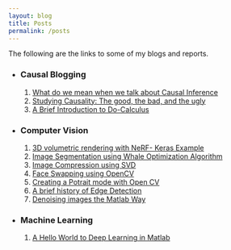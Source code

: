 ```yaml
---
layout: blog
title: Posts
permalink: /posts
---
```


The following are the links to some of my blogs and reports.

* ### Causal Blogging
  1. [What do we mean when we talk about Causal Inference](/causal-blog-1)
  2. [Studying Causality: The good, the bad, and the ugly](/causal-blog-2)
  3. [A Brief Introduction to Do-Calculus](https://ritwikraha.github.io/ritwik/causal%20inference/blog/2021/08/10/The-Causal-Blog-3.html)

* ### Computer Vision
  1. [3D volumetric rendering with NeRF- Keras Example](https://keras.io/examples/vision/nerf/)
  2. [Image Segmentation using Whale Optimization Algorithm](https://ritwikraha.github.io/ritwik/image%20segmentation/woa/jupyter/2021/04/10/Image-Segmentation-using-Whale-Optimization-Algorithm.html)
  3. [Image Compression using SVD](https://ritwikraha.github.io/ritwik/image%20compression/jupyter/2020/06/20/Image-Compression-using-SVD.html)
  4. [Face Swapping using OpenCV](https://ritwikraha.github.io/ritwik/face%20swapping/opencv/jupyter/2020/04/15/Facial-Swapping-using-OpenCV.html)
  5. [Creating a Potrait mode with Open CV](https://medium.com/@ritwikraha.nsec/creating-a-portrait-mode-with-opencv-60379bb295f0)
  6. [A brief history of Edge Detection](https://medium.com/@ritwikraha.nsec/a-brief-history-of-edge-detection-b2008f2ff3c4)
  7. [Denoising images the Matlab Way](https://medium.com/@ritwikraha.nsec/denoising-images-the-matlab-way-5b2de6ae5efe)

* ### Machine Learning
  1. [A Hello World to Deep Learning in Matlab](https://medium.com/@ritwikraha.nsec/a-hello-world-to-deep-learning-in-matlab-20f0f87acfa9)
